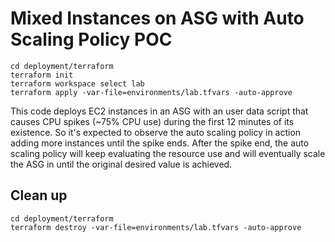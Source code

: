 # Mixed Instances on ASG with Auto Scaling Policy POC

```
cd deployment/terraform
terraform init
terraform workspace select lab
terraform apply -var-file=environments/lab.tfvars -auto-approve
```

This code deploys EC2 instances in an ASG with an user data script that causes CPU spikes (~75% CPU use) during the first 12 minutes of its existence. So it's expected to observe the auto scaling policy in action adding more instances until the spike ends. After the spike end, the auto scaling policy will keep evaluating the resource use and will eventually scale the ASG in until the original desired value is achieved.

## Clean up
```
cd deployment/terraform
terraform destroy -var-file=environments/lab.tfvars -auto-approve
```